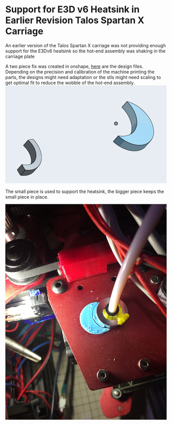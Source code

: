 # Support for E3D v6 Heatsink in Earlier Revision Talos Spartan X Carriage
An earlier version of the Talos Spartan X carriage was not providing enough support for the E3Dv6 heatsink so the  hot-end assembly was shaking in the carriage plate

A two piece fix was created in onshape, [here](https://cad.onshape.com/documents/3b513f7c7b359355e0b39899/w/374ca0d62142e456f9c6a1b5/e/b6972f3827a6391c4386dd05) are the design files. Depending on the precision and calibration of the machine printing the parts, the designs might need adaptation or the stls might need scaling to get optimal fit to reduce the wobble of the hot-end assembly.
![Design View](shims-design-view.png)


The small piece is used to support the heatsink, the bigger piece keeps the small piece in place.

![Installed Shims](heatsink-support.jpeg)


 
